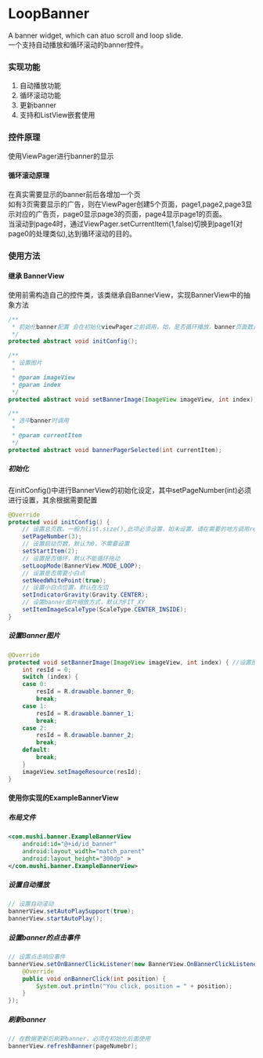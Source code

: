 # LoopBanner
A banner widget, which can atuo scroll and loop slide.<br/>
一个支持自动播放和循环滚动的banner控件。<br/>

### 实现功能<br/>

1.  自动播放功能<br/>
2.  循环滚动功能<br/>
3.  更新banner<br/>
4.  支持和ListView嵌套使用<br/>

### 控件原理<br/>

使用ViewPager进行banner的显示

#### 循环滚动原理<br/>

在真实需要显示的banner前后各增加一个页<br/>
如有3页需要显示的广告，则在ViewPager创建5个页面，page1,page2,page3显示对应的广告页，page0显示page3的页面，page4显示page1的页面。<br/>
当滚动到page4时，通过ViewPager.setCurrentItem(1,false)切换到page1(对page0的处理类似),达到循环滚动的目的。<br/>

### 使用方法

####  继承 BannerView

使用前需构造自己的控件类，该类继承自BannerView，实现BannerView中的抽象方法<br/>
```java
/**
 * 初始化banner配置 会在初始化viewPager之前调用，如，是否循环播放，banner页面数目等
 */
protected abstract void initConfig();

/**
 * 设置图片
 * 
 * @param imageView
 * @param index
 */
protected abstract void setBannerImage(ImageView imageView, int index);

/**
 * 选中banner时调用
 * 
 * @param currentItem
 */
protected abstract void bannerPagerSelected(int currentItem);
```

#####  初始化

在initConfig()中进行BannerView的初始化设定，其中setPageNumber(int)必须进行设置，其余根据需要配置<br/>
```java
@Override
protected void initConfig() {
    // 设置总页数，一般为list.size(),此项必须设置，如未设置，请在需要的地方调用refreshBanner
    setPageNumber(3);
    // 设置启动页数，默认为0，不需要设置
    setStartItem(2);
    // 设置是否循环，默认不能循环拖动
    setLoopMode(BannerView.MODE_LOOP);
    // 设置是否需要小白点
    setNeedWhitePoint(true);
    // 设置小白点位置，默认在左边
    setIndicatorGravity(Gravity.CENTER);
    // 设置banner图片缩放方式，默认为FIT_XY
    setItemImageScaleType(ScaleType.CENTER_INSIDE);
}
```

##### 设置Banner图片

```java
@Override
protected void setBannerImage(ImageView imageView, int index) { //设置图片资源
    int resId = 0;
    switch (index) {
    case 0:
        resId = R.drawable.banner_0;
        break;
    case 1:
        resId = R.drawable.banner_1;
        break;
    case 2:
        resId = R.drawable.banner_2;
        break;
    default:
        break;
    }
    imageView.setImageResource(resId);
}
```

####  使用你实现的ExampleBannerView

##### 布局文件
```xml
<com.mushi.banner.ExampleBannerView
    android:id="@+id/id_banner"
    android:layout_width="match_parent"
    android:layout_height="300dp" >
</com.mushi.banner.ExampleBannerView>
```

##### 设置自动播放
```java
// 设置自动滚动
bannerView.setAutoPlaySupport(true);
bannerView.startAutoPlay();
```

##### 设置banner的点击事件
```java
// 设置点击响应事件
bannerView.setOnBannerClickListener(new BannerView.OnBannerClickListener() {
    @Override
    public void onBannerClick(int position) {
        System.out.println("You click, position = " + position);
    }
});
```

##### 刷新banner
```java
// 在数据更新后刷新banner，必须在初始化后面使用
bannerView.refreshBanner(pageNumebr);
```
